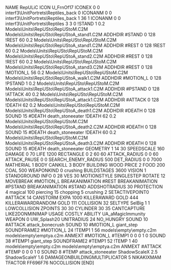NAME RepULiC
ICON U_FrnOf17
ICONEX 0 0 interf3\UnitPortrets\Reptiles_back 0
ICONANM 0 0 interf3\UnitPortrets\Reptiles_back 1 36 1
ICONANM 0 0 interf3\UnitPortrets\Reptiles 3 3 0
!STAND          1 0.2 Models\Units\RepUSto\RepUStoM.C2M Models\Units\RepUSto\RepUStoA_stand1.C2M
ADDHDIR #STAND 0 128
!REST          60 0.2 Models\Units\RepUSto\RepUStoM.C2M Models\Units\RepUSto\RepUStoA_stand1.C2M
ADDHDIR #REST 0 128
!REST          60 0.2 Models\Units\RepUSto\RepUStoM.C2M Models\Units\RepUSto\RepUStoA_stand2.C2M
ADDHDIR #REST 0 128
!REST          60 0.2 Models\Units\RepUSto\RepUStoM.C2M Models\Units\RepUSto\RepUStoA_stand3.C2M
ADDHDIR #REST 0 128
!MOTION_L      56 0.2 Models\Units\RepUSto\RepUStoM.C2M Models\Units\RepUSto\RepUStoA_walk1.C2M
ADDHDIR #MOTION_L 0 128
!PSTAND        1  0.2 Models\Units\RepUSto\RepUStoM.C2M Models\Units\RepUSto\RepUStoA_attack1.C2M
ADDHDIR #PSTAND 0 128 
!ATTACK        40 0.2 Models\Units\RepUSto\RepUStoM.C2M Models\Units\RepUSto\RepUStoA_attack1.C2M
ADDHDIR #ATTACK 0 128
!DEATH         62 0.2 Models\Units\RepUSto\RepUStoM.C2M Models\Units\RepUSto\RepUStoA_death1.C2M
ADDHDIR #DEATH 0 128
SOUND 15 #DEATH death_stoneeater
!DEATH         62 0.2 Models\Units\RepUSto\RepUStoM.C2M Models\Units\RepUSto\RepUStoA_death2.C2M
ADDHDIR #DEATH 0 128
SOUND 15 #DEATH death_stoneeater
!DEATH         60 0.2 Models\Units\RepUSto\RepUStoM.C2M Models\Units\RepUSto\RepUStoA_death3.C2M
ADDHDIR #DEATH 0 128
SOUND 15 #DEATH death_stoneeater
GEOMETRY 1 14 30
SPEEDSCALE 160
DAMAGE   0 70
LIFE     1200
RECTANGLE 0 2 60 60
ATTACK_RADIUS 0 0 60
ATTACK_PAUSE 0 0
SEARCH_ENEMY_RADIUS 500
DET_RADIUS 0 0 7000
MATHERIAL 1 BODY
CANKILL 3 BODY BUILDING WOOD 
PRICE 2 FOOD 200 COAL 500
WEAPONKIND 0 crushing
BUILDSTAGES 3600
VISION 1
STANDGROUND
INFO 0 28
VES 30
MOTIONSTYLE SINGLESTEP
ROTATE 12
MOVEBREAK #MOTION_L
BREAKANIMATION #REST
BREAKANIMATION #PSTAND
BREAKANIMATION #STAND
ADDSHOTRADIUS 30
PROTECTION 4 magical 100 piercing 15 chopping 5 crushing 2
SETACTIVEPOINT0 #ATTACK 14
CANSTORM
EXPA 1000
KILLERAWARD             GOLD 444
KILLERAWARDRANDOM       GOLD 111
COLLISION 32
SELTYPE SelBig 1 1
LOWCOLLISION
ZPOINTS 30 30
CYLINDER 30 35
CANTCAPTURE
LIKE2DONMINIMAP
USAGE COSTLY
ABILITY UA_aMagicImmunity
WEAPON 0 UW_Splash20
UNITRADIUS 24
NO_HUNGRY
SOUND 10 #ATTACK attack_bonecrush
SOUND 10 #MOTION_L giant_step
SOUNDFRAME2 #MOTION_L 24
!TEMP1  1 56 models\empty\empty.c2m models\empty\emptya.c2m
ANMEXT #MOTION_L #TEMP1 0 0 0 1 0
SOUND 38 #TEMP1 giant_step
SOUNDFRAME2 #TEMP1 52
!TEMP  1 40 models\empty\empty.c2m models\empty\emptya.c2m
ANMEXT #ATTACK #TEMP 0 0 0 1 0
SOUND 8 #TEMP attack_stoneeater
ShadowScaleX 2.5
ShadowScaleY 1.6
DAMAGEONBUILDINGMULTIPLICATOR 5
NIKAKIXMAM
TFACTOR FF696F76
NOCOLLISION
[END]
